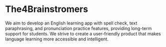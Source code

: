 # The4Brainstromers
We aim to develop an English learning app with spell check, text paraphrasing, and pronunciation practice features, providing long-term support for students. We strive to create a user-friendly product that makes language learning more accessible and intelligent.
